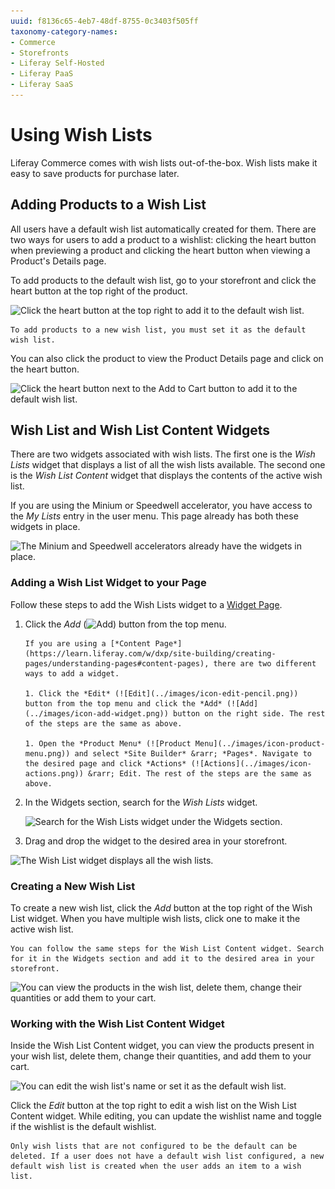 ```yaml
---
uuid: f8136c65-4eb7-48df-8755-0c3403f505ff
taxonomy-category-names:
- Commerce
- Storefronts
- Liferay Self-Hosted
- Liferay PaaS
- Liferay SaaS
---
```

# Using Wish Lists

Liferay Commerce comes with wish lists out-of-the-box. Wish lists make it easy to save products for purchase later.

## Adding Products to a Wish List

All users have a default wish list automatically created for them. There are two ways for users to add a product to a wishlist: clicking the heart button when previewing a product and clicking the heart button when viewing a Product's Details page.

To add products to the default wish list, go to your storefront and click the heart button at the top right of the product.

![Click the heart button at the top right to add it to the default wish list.](./using-wish-lists/images/01.png)

```{important}
To add products to a new wish list, you must set it as the default wish list.
```

You can also click the product to view the Product Details page and click on the heart button.

![Click the heart button next to the Add to Cart button to add it to the default wish list.](./using-wish-lists/images/02.png)

## Wish List and Wish List Content Widgets

There are two widgets associated with wish lists. The first one is the *Wish Lists* widget that displays a list of all the wish lists available. The second one is the *Wish List Content* widget that displays the contents of the active wish list.

If you are using the Minium or Speedwell accelerator, you have access to the *My Lists* entry in the user menu. This page already has both these widgets in place.

![The Minium and Speedwell accelerators already have the widgets in place.](./using-wish-lists/images/03.png)

### Adding a Wish List Widget to your Page

Follow these steps to add the Wish Lists widget to a [Widget Page](https://learn.liferay.com/w/dxp/site-building/creating-pages/understanding-pages#widget-pages).

1. Click the *Add* (![Add](../images/icon-add-widget.png)) button from the top menu.

    ```{important}
    If you are using a [*Content Page*](https://learn.liferay.com/w/dxp/site-building/creating-pages/understanding-pages#content-pages), there are two different ways to add a widget.

    1. Click the *Edit* (![Edit](../images/icon-edit-pencil.png)) button from the top menu and click the *Add* (![Add](../images/icon-add-widget.png)) button on the right side. The rest of the steps are the same as above.

    1. Open the *Product Menu* (![Product Menu](../images/icon-product-menu.png)) and select *Site Builder* &rarr; *Pages*. Navigate to the desired page and click *Actions* (![Actions](../images/icon-actions.png)) &rarr; Edit. The rest of the steps are the same as above.
    ```

1. In the Widgets section, search for the *Wish Lists* widget.

    ![Search for the Wish Lists widget under the Widgets section.](./using-wish-lists/images/04.png)

1. Drag and drop the widget to the desired area in your storefront.

![The Wish List widget displays all the wish lists.](./using-wish-lists/images/05.png)

### Creating a New Wish List

To create a new wish list, click the *Add* button at the top right of the Wish List widget. When you have multiple wish lists, click one to make it the active wish list.

```{note}
You can follow the same steps for the Wish List Content widget. Search for it in the Widgets section and add it to the desired area in your storefront.
```

![You can view the products in the wish list, delete them, change their quantities or add them to your cart.](./using-wish-lists/images/06.png)

### Working with the Wish List Content Widget

Inside the Wish List Content widget, you can view the products present in your wish list, delete them, change their quantities, and add them to your cart.

![You can edit the wish list's name or set it as the default wish list.](./using-wish-lists/images/07.png)

Click the *Edit* button at the top right to edit a wish list on the Wish List Content widget. While editing, you can update the wishlist name and toggle if the wishlist is the default wishlist.

```{note}
Only wish lists that are not configured to be the default can be deleted. If a user does not have a default wish list configured, a new default wish list is created when the user adds an item to a wish list.
```
